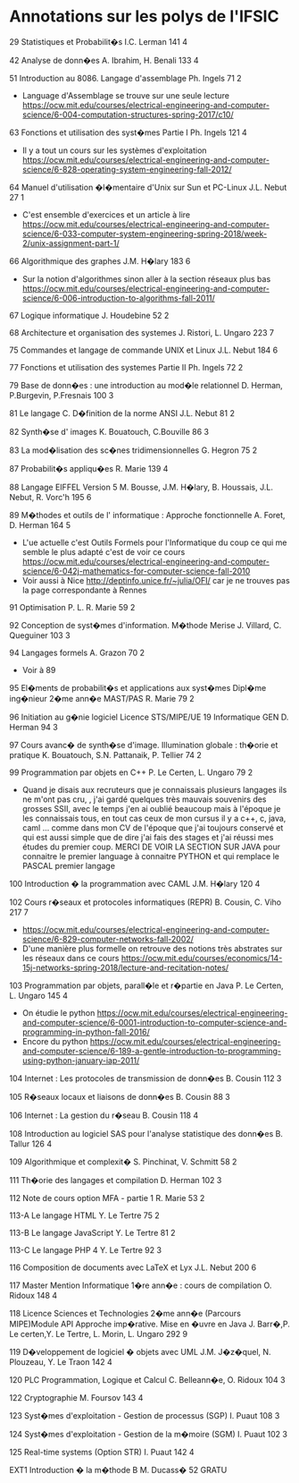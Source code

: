 # Annotations sur les polys de l'IFSIC

29	Statistiques et Probabilit�s	I.C. Lerman	141	4

42	Analyse de donn�es	A. Ibrahim, H. Benali	133	4

51	Introduction au 8086. Langage d'assemblage	Ph. Ingels	71	2
- Language d'Assemblage se trouve sur une seule lecture https://ocw.mit.edu/courses/electrical-engineering-and-computer-science/6-004-computation-structures-spring-2017/c10/

63	Fonctions et utilisation des syst�mes Partie I	Ph. Ingels	121	4
- Il y a tout un cours sur les systèmes d'exploitation https://ocw.mit.edu/courses/electrical-engineering-and-computer-science/6-828-operating-system-engineering-fall-2012/

64	Manuel d'utilisation �l�mentaire d'Unix sur Sun et PC-Linux	J.L. Nebut	27	1
- C'est ensemble d'exercices et un article à lire https://ocw.mit.edu/courses/electrical-engineering-and-computer-science/6-033-computer-system-engineering-spring-2018/week-2/unix-assignment-part-1/

66	Algorithmique des graphes	J.M. H�lary	183	6
- Sur la notion d'algorithmes sinon aller à la section réseaux plus bas https://ocw.mit.edu/courses/electrical-engineering-and-computer-science/6-006-introduction-to-algorithms-fall-2011/

67	Logique informatique	J. Houdebine	52	2

68	Architecture et organisation des systemes	J. Ristori, L. Ungaro	223	7

75	Commandes et langage de commande UNIX et Linux	J.L. Nebut	184	6

 77	Fonctions et utilisation des systemes Partie II	Ph. Ingels	72	2

79	Base de donn�es : une introduction au mod�le relationnel	D. Herman, P.Burgevin, P.Fresnais	100	3

81	Le langage C. D�finition de la norme ANSI	J.L. Nebut	81	2

82	Synth�se d' images	K. Bouatouch, C.Bouville	86	3

83	La mod�lisation des sc�nes tridimensionnelles	G. Hegron	75	2

87	Probabilit�s appliqu�es	R. Marie	139	4

88	Langage EIFFEL Version 5	M. Bousse, J.M. H�lary, B. Houssais, J.L. Nebut, R. Vorc'h	195	6

89	M�thodes et outils de l' informatique : Approche fonctionnelle	A. Foret, D. Herman	164	5
- L'ue actuelle c'est Outils Formels pour l'Informatique du coup ce qui me semble le plus adapté c'est de voir ce cours https://ocw.mit.edu/courses/electrical-engineering-and-computer-science/6-042j-mathematics-for-computer-science-fall-2010
- Voir aussi à Nice http://deptinfo.unice.fr/~julia/OFI/ car je ne trouves pas la page correspondante à Rennes

91	Optimisation P. L.	R. Marie	59	2

92	Conception de syst�mes d'information. M�thode Merise	J. Villard, C. Queguiner	103	3

94	Langages formels	A. Grazon	70	2
- Voir à 89

95	El�ments de probabilit�s et applications aux syst�mes Dipl�me ing�nieur 2�me ann�e MAST/PAS	R. Marie	79	2

96	Initiation au g�nie logiciel Licence STS/MIPE/UE 19 Informatique GEN	D. Herman	94	3

97	Cours avanc� de synth�se d'image. Illumination globale : th�orie et pratique	K. Bouatouch, S.N. Pattanaik, P. Tellier	74	2

99	Programmation par objets en C++	P. Le Certen, L. Ungaro	79	2
- Quand je disais aux recruteurs que je connaissais plusieurs langages ils ne m'ont pas cru, , j'ai gardé quelques très mauvais souvenirs des grosses SSII, avec le temps j'en ai oublié beaucoup mais à l'époque je les connaissais tous, en tout cas ceux de mon cursus il y a c++, c, java, caml ... comme dans mon CV de l'époque que j'ai toujours conservé et qui est aussi simple que de dire j'ai fais des stages et j'ai réussi mes études du premier coup. MERCI DE VOIR LA SECTION SUR JAVA pour connaitre le premier language à connaitre PYTHON et qui remplace le PASCAL premier langage

100	Introduction � la programmation avec CAML	J.M. H�lary	120	4

102	Cours r�seaux et protocoles informatiques (REPR)	B. Cousin, C. Viho	217	7
- https://ocw.mit.edu/courses/electrical-engineering-and-computer-science/6-829-computer-networks-fall-2002/
- D'une manière plus formelle on retrouve des notions très abstrates sur les réseaux dans ce cours https://ocw.mit.edu/courses/economics/14-15j-networks-spring-2018/lecture-and-recitation-notes/

103	Programmation par objets, parall�le et r�partie en Java	P. Le Certen, L. Ungaro	145	4
- On étudie le python https://ocw.mit.edu/courses/electrical-engineering-and-computer-science/6-0001-introduction-to-computer-science-and-programming-in-python-fall-2016/
- Encore du python https://ocw.mit.edu/courses/electrical-engineering-and-computer-science/6-189-a-gentle-introduction-to-programming-using-python-january-iap-2011/

104	Internet : Les protocoles de transmission de donn�es	B. Cousin	112	3

105	R�seaux locaux et liaisons de donn�es	B. Cousin	88	3

106	Internet : La gestion du r�seau	B. Cousin	118	4

108	Introduction au logiciel SAS pour l'analyse statistique des donn�es	B. Tallur	126	4

109	Algorithmique et complexit�	S. Pinchinat, V. Schmitt	58	2

111	Th�orie des langages et compilation	D. Herman	102	3

112	Note de cours option MFA - partie 1	R. Marie	53	2

113-A	Le langage HTML	Y. Le Tertre	75	2

113-B	Le langage JavaScript	Y. Le Tertre	81	2

113-C	Le langage PHP 4	Y. Le Tertre	92	3

116	Composition de documents avec LaTeX et Lyx	J.L. Nebut	200	6

117	Master Mention Informatique 1�re ann�e : cours de compilation	O. Ridoux	148	4

118	Licence Sciences et Technologies 2�me ann�e (Parcours MIPE)Module API Approche imp�rative. Mise en �uvre en Java	J. Barr�,P. Le certen,Y. Le Tertre, L. Morin, L. Ungaro	292	9

119	D�veloppement de logiciel � objets avec UML	J.M. J�z�quel, N. Plouzeau, Y. Le Traon	142	4

120	PLC Programmation, Logique et Calcul	C. Belleann�e, O. Ridoux	104	3

122	Cryptographie	M. Foursov	143	4

123	Syst�mes d'exploitation - Gestion de processus (SGP)	I. Puaut	108	3

124	Syst�mes d'exploitation - Gestion de la m�moire (SGM)	I. Puaut	102	3

125	Real-time systems (Option STR)	I. Puaut	142	4

EXT1	Introduction � la m�thode B	M. Ducass�	52	GRATU
